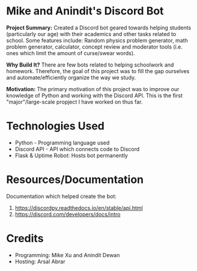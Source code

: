# Mike and Anindit's Discord Bot 
**Project Summary:** Created a Discord bot geared towards helping students (particularly our age) with their academics and other tasks related to school. Some features include: Random physics problem generator, math problem generator, calculator, concept review and moderator tools (i.e. ones which limit the amount of curse/swear words). 

**Why Build It?** There are few bots related to helping schoolwork and homework. Therefore, the goal of this project was to fill the gap ourselves and automate/efficiently organize the way we study. 

**Motivation:** The primary motivation of this project was to improve our knowledge of Python and working with the Discord API. This is the first "major"/large-scale propject I have worked on thus far. 

# Technologies Used 
- Python - Programming language used 
- Discord API - API which connects code to Discord 
- Flask & Uptime Robot: Hosts bot permanently 

# Resources/Documentation 
Documentation which helped create the bot: 
1. https://discordpy.readthedocs.io/en/stable/api.html
2. https://discord.com/developers/docs/intro

# Credits
- Programming: Mike Xu and Anindit Dewan 
- Hosting: Arsal Abrar 
